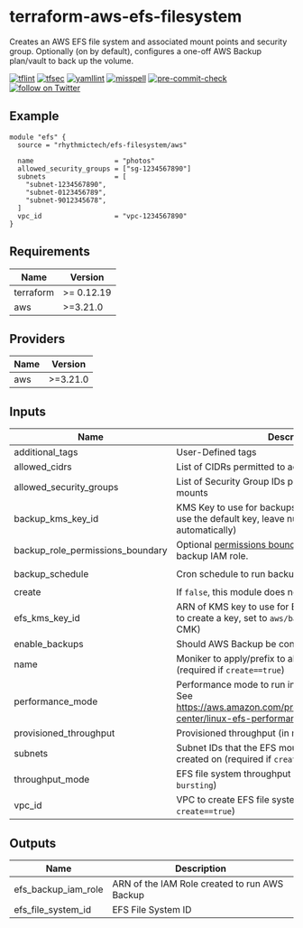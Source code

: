 # terraform-aws-efs-filesystem

Creates an AWS EFS file system and associated mount points and security group. Optionally (on by default), configures a one-off AWS Backup plan/vault to back up the volume.

[![tflint](https://github.com/rhythmictech/terraform-aws-efs-filesystem/workflows/tflint/badge.svg?branch=master&event=push)](https://github.com/rhythmictech/terraform-aws-efs-filesystem/actions?query=workflow%3Atflint+event%3Apush+branch%3Amaster)
[![tfsec](https://github.com/rhythmictech/terraform-aws-efs-filesystem/workflows/tfsec/badge.svg?branch=master&event=push)](https://github.com/rhythmictech/terraform-aws-efs-filesystem/actions?query=workflow%3Atfsec+event%3Apush+branch%3Amaster)
[![yamllint](https://github.com/rhythmictech/terraform-aws-efs-filesystem/workflows/yamllint/badge.svg?branch=master&event=push)](https://github.com/rhythmictech/terraform-aws-efs-filesystem/actions?query=workflow%3Ayamllint+event%3Apush+branch%3Amaster)
[![misspell](https://github.com/rhythmictech/terraform-aws-efs-filesystem/workflows/misspell/badge.svg?branch=master&event=push)](https://github.com/rhythmictech/terraform-aws-efs-filesystem/actions?query=workflow%3Amisspell+event%3Apush+branch%3Amaster)
[![pre-commit-check](https://github.com/rhythmictech/terraform-aws-efs-filesystem/workflows/pre-commit-check/badge.svg?branch=master&event=push)](https://github.com/rhythmictech/terraform-aws-efs-filesystem/actions?query=workflow%3Apre-commit-check+event%3Apush+branch%3Amaster)
<a href="https://twitter.com/intent/follow?screen_name=RhythmicTech"><img src="https://img.shields.io/twitter/follow/RhythmicTech?style=social&logo=twitter" alt="follow on Twitter"></a>

## Example

```hcl
module "efs" {
  source = "rhythmictech/efs-filesystem/aws"

  name                    = "photos"
  allowed_security_groups = ["sg-1234567890"]
  subnets                 = [
    "subnet-1234567890",
    "subnet-0123456789",
    "subnet-9012345678",
  ]
  vpc_id                  = "vpc-1234567890"
}
```

<!-- BEGINNING OF PRE-COMMIT-TERRAFORM DOCS HOOK -->
## Requirements

| Name | Version |
|------|---------|
| terraform | >= 0.12.19 |
| aws | >=3.21.0 |

## Providers

| Name | Version |
|------|---------|
| aws | >=3.21.0 |

## Inputs

| Name | Description | Type | Default | Required |
|------|-------------|------|---------|:--------:|
| additional\_tags | User-Defined tags | `map(string)` | `{}` | no |
| allowed\_cidrs | List of CIDRs permitted to access EFS mounts | `list(string)` | `[]` | no |
| allowed\_security\_groups | List of Security Group IDs permitted to access EFS mounts | `list(string)` | `[]` | no |
| backup\_kms\_key\_id | KMS Key to use for backups (Specify `aws/backup` to use the default key, leave null to have a key generated automatically) | `string` | `null` | no |
| backup\_role\_permissions\_boundary | Optional [permissions boundary](https://docs.aws.amazon.com/IAM/latest/UserGuide/access_policies_boundaries.html) ARN to use for the backup IAM role. | `string` | `null` | no |
| backup\_schedule | Cron schedule to run backups on | `string` | `"cron(0 0 * * ? *)"` | no |
| create | If `false`, this module does nothing | `bool` | `true` | no |
| efs\_kms\_key\_id | ARN of KMS key to use for EFS encryption (leave null to create a key, set to `aws/backup` to use AWS default CMK) | `string` | `null` | no |
| enable\_backups | Should AWS Backup be configured for this file system? | `bool` | `true` | no |
| name | Moniker to apply/prefix to all resources in the module (required if `create==true`) | `string` | `null` | no |
| performance\_mode | Performance mode to run in (`generalPurpose` or `maxIO`). See https://aws.amazon.com/premiumsupport/knowledge-center/linux-efs-performance-modes/ for details. | `string` | `"generalPurpose"` | no |
| provisioned\_throughput | Provisioned throughput (in mbps) | `number` | `null` | no |
| subnets | Subnet IDs that the EFS mount points should be created on (required if `create==true`) | `list(string)` | `[]` | no |
| throughput\_mode | EFS file system throughput mode (`provisioned` or `bursting`) | `string` | `"bursting"` | no |
| vpc\_id | VPC to create EFS file system in (required if `create==true`) | `string` | `null` | no |

## Outputs

| Name | Description |
|------|-------------|
| efs\_backup\_iam\_role | ARN of the IAM Role created to run AWS Backup |
| efs\_file\_system\_id | EFS File System ID |

<!-- END OF PRE-COMMIT-TERRAFORM DOCS HOOK -->
